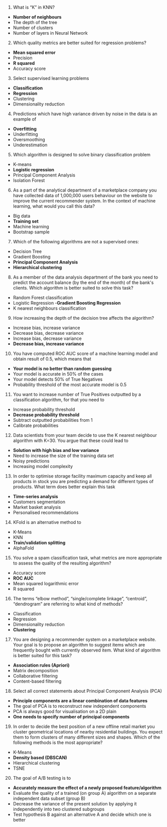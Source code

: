 1. What is “K” in KNN?
- **Number of neighbours**
- The depth of the tree
- Number of clusters
- Number of layers in Neural Network
2. Which quality metrics are better suited for regression problems?
- **Mean squared error**
- Precision
- **R squared**
- Accuracy score
3. Select supervised learning problems
- **Classification**
- **Regression**
- Clustering
- Dimensionality reduction
4. Predictions which have high variance driven by noise in the data is an example of
- **Overfitting**
- Underfitting
- Oversmoothing
- Underestimation
5. Which algorithm is designed to solve binary classification problem
- K-means
- **Logistic regression**
- Principal Component Analysis
- Isolation Forest
6. As a part of the analytical department of a marketplace company you have collected data of 1,000,000 users behaviour on the website to improve the current recommender system. In the context of machine learning, what would you call this data?
- Big data
- **Training set**
- Machine learning 
- Bootstrap sample
7. Which of the following algorithms are not a supervised ones:
- Decision Tree
- Gradient Boosting
- **Principal Component Analysis**
- **Hierarchical clustering**
8. As a member of the data analysis department of the bank you need to predict the account balance (by the end of the month) of the bank's clients. Which algorithm is better suited to solve this task?
- Random Forest classification
- Logistic Regression
 -**Gradient Boosting Regression**
- K nearest neighbours classification
9. How increasing the depth of the decision tree affects the algorithm?
- Increase bias, increase variance
- Decrease bias, decrease variance
- Increase bias, decrease variance
- **Decrease bias, increase variance**
10. You have computed ROC AUC score of a machine learning model and obtain result of 0.5, which means that
- **Your model is no better than random guessing**
- Your model is accurate in 50% of the cases
- Your model detects 50% of True Negatives
- Probability threshold of the most accurate model is 0.5
11. You want to increase number of True Positives outputted by a classification algorithm, for that you need to
- Increase probability threshold
- **Decrease probability threshold**
- Subtract outputted probabilities from 1
- Calibrate probabilities
12. Data scientists from your team decide to use the K nearest neighbour algorithm with K=30. You argue that these could lead to
- **Solution with high bias and low variance**
- Need to increase the size of the training data set
- Noisy predictions
- Increasing model complexity
13. In order to optimise storage facility maximum capacity and keep all products in stock you are predicting a demand for different types of products. What term does better explain this task
- **Time-series analysis**
- Customers segmentation
- Market basket analysis
- Personalised recommendations
14. KFold is an alternative method to
- K-Means
- KNN
- **Train/validation splitting**
- AlphaFold
15. You solve a spam classification task, what metrics are more appropriate to assess the quality of the resulting algorithm?
- Accuracy score
- **ROC AUC**
- Mean squared logarithmic error
- R squared
16. The terms “elbow method”, “single/complete linkage”, “centroid”, “dendrogram” are referring to what kind of methods?
- Classification
- Regression
- Dimensionality reduction
- **Clustering**
17. You are designing a recommender system on a marketplace website. Your goal is to propose an algorithm to suggest items which are frequently bought with currently observed item. What kind of algorithm is better suited for this task?
- **Association rules (Apriori)**
- Matrix decomposition
- Collaborative filtering
- Content-based filtering
18. Select all correct statements about Principal Component Analysis (PCA)
- **Principle components are a linear combination of data features**
- The goal of PCA is to reconstruct new independent components
- PCA is always good for visualisation on a 2D plain
- **One needs to specify number of principal components**
19. In order to decide the best position of a new offline retail market you cluster geometrical locations of nearby residential buildings. You expect them to form clusters of many different sizes and shapes. Which of the following methods is the most appropriate?
- K-Means
- **Density based (DBSCAN)**
- Hierarchical clustering
- TSNE
20. The goal of A/B testing is to
- **Accurately measure the effect of a newly proposed feature/algorithm** 
- Evaluate the quality of a trained (on group A) algorithm on a separate independent data subset (group B)
- Decrease the variance of the present solution by applying it independently into two clustered subgroups
- Test hypothesis B against an alternative A and decide which one is better
